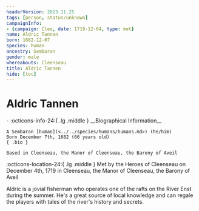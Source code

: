```yaml
---
headerVersion: 2023.11.25
tags: [person, status/unknown]
campaignInfo:
- {campaign: Clee, date: 1719-12-04, type: met}
name: Aldric Tannen
born: 1682-12-07
species: human
ancestry: Sembaran
gender: male
whereabouts: Cleenseau
title: Aldric Tannen
hide: [toc]
---
```


# Aldric Tannen
<div class="grid cards ext-narrow-margin ext-one-column" markdown>
- :octicons-info-24:{ .lg .middle } __Biographical Information__

    A Sembaran [human](<../../species/humans/humans.md>) (he/him)  
    Born December 7th, 1682 (66 years old)  
    { .bio }

    Based in Cleenseau, the Manor of Cleenseau, the Barony of Aveil
</div>



:octicons-location-24:{ .lg .middle } Met by the Heroes of Cleenseau on December 4th, 1719 in Cleenseau, the Manor of Cleenseau, the Barony of Aveil  


Aldric is a jovial fisherman who operates one of the rafts on the River Enst during the summer. He's a great source of local knowledge and can regale the players with tales of the river's history and secrets.

